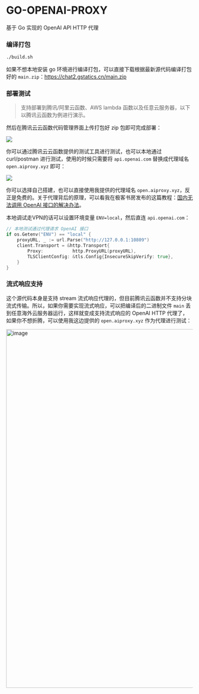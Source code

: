 # GO-OPENAI-PROXY

基于 Go 实现的 OpenAI API HTTP 代理

### 编译打包

```bash
./build.sh
```

如果不想本地安装 go 环境进行编译打包，可以直接下载根据最新源代码编译打包好的 `main.zip`：<https://chat2.gstatics.cn/main.zip>

### 部署测试

> 支持部署到腾讯/阿里云函数、AWS lambda 函数以及任意云服务器，以下以腾讯云函数为例进行演示。

然后在腾讯云云函数代码管理界面上传打包好 zip 包即可完成部署：

![](https://image.gstatics.cn/2023/03/06/image-20230306171340547.png)

你可以通过腾讯云云函数提供的测试工具进行测试，也可以本地通过 curl/postman 进行测试，使用的时候只需要将 `api.openai.com` 替换成代理域名 `open.aiproxy.xyz` 即可：
 
![](https://geekr.gstatics.cn/wp-content/uploads/2023/03/image-38.png)

你可以选择自己搭建，也可以直接使用我提供的代理域名 `open.aiproxy.xyz`，反正是免费的。关于代理背后的原理，可以看我在极客书房发布的这篇教程：[国内无法调用 OpenAI 接口的解决办法](https://geekr.dev/posts/chatgpt-website-by-laravel-10#toc-5)。

本地调试走VPN的话可以设置环境变量 `ENV=local`，然后直连 `api.openai.com`：

```go
// 本地测试通过代理请求 OpenAI 接口
if os.Getenv("ENV") == "local" {
    proxyURL, _ := url.Parse("http://127.0.0.1:10809")
    client.Transport = &http.Transport{
        Proxy:           http.ProxyURL(proxyURL),
        TLSClientConfig: &tls.Config{InsecureSkipVerify: true},
    }
}
```
### 流式响应支持

这个源代码本身是支持 stream 流式响应代理的，但目前腾讯云函数并不支持分块流式传输。所以，如果你需要实现流式响应，可以把编译后的二进制文件 `main` 丢到任意海外云服务器运行，这样就变成支持流式响应的 OpenAI HTTP 代理了，如果你不想折腾，可以使用我这边提供的 `open.aiproxy.xyz` 作为代理进行测试：

<img width="965" alt="image" src="https://user-images.githubusercontent.com/114386672/225609817-ca5c106b-22d4-4ae9-b3df-ca2c46d56843.png">
